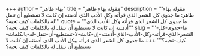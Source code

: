 +++
author = "بهاء طاهر"
title = "مقولة بهاء طاهر"
description = '''مقولة بهاء طاهر: ما جدوى كل الشعر الذي قرأته وكل الأدب الذي أدمنته إن كانت لا تستطيع أن تنقل له بالكلمات كيف تحبه؟'''
quote = '''ما جدوى كل الشعر الذي قرأته وكل الأدب الذي أدمنته إن كانت لا تستطيع أن تنقل له بالكلمات كيف تحبه؟'''
slug = '''ما-جدوى-كل-الشعر-الذي-قرأته-وكل-الأدب-الذي-أدمنته-إن-كانت-لا-تستطيع-أن-تنقل-له-بالكلمات-كيف-تحبه؟'''
+++
ما جدوى كل الشعر الذي قرأته وكل الأدب الذي أدمنته إن كانت لا تستطيع أن تنقل له بالكلمات كيف تحبه؟
